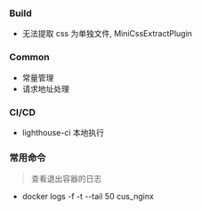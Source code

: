 ### Build

- 无法提取 css 为单独文件, MiniCssExtractPlugin

### Common

- 常量管理
- 请求地址处理

### CI/CD

- lighthouse-ci 本地执行

### 常用命令

> 查看退出容器的日志

- docker logs -f -t --tail 50 cus_nginx
